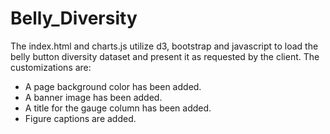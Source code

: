 # Belly_Diversity
The index.html and charts.js utilize d3, bootstrap and javascript to load the belly button diversity dataset and present it as requested by the client. The customizations are:
+ A page background color has been added.
+ A banner image has been added. 
+ A title for the gauge column has been added. 
+ Figure captions are added.